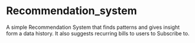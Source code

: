 # Recommendation_system
A simple Recommendation System that finds patterns and gives insight form a data history. It also suggests recurring bills to users to Subscribe to.
